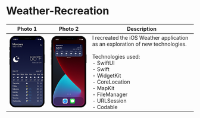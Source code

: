 # Weather-Recreation
| Photo 1 | Photo 2 | Description |
| ---- | ---- | ---- |
| ![Imgur](Screenshots/Screenshot.png) | ![Imgur](Screenshots/Widget.png) | I recreated the iOS Weather application as an exploration of new technologies.<br><br> Technologies used:<br>- SwiftUI <br>- Swift <br>-  WidgetKit <br>- CoreLocation <br>- MapKit <br>- FileManager<br>- URLSession<br>- Codable|
